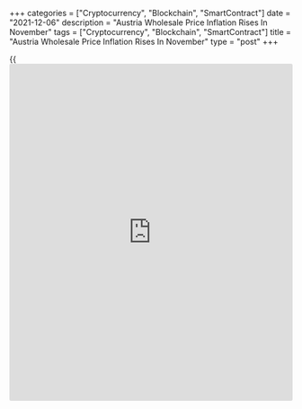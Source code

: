 +++
categories = ["Cryptocurrency", "Blockchain", "SmartContract"]
date = "2021-12-06"
description = "Austria Wholesale Price Inflation Rises In November"
tags = ["Cryptocurrency", "Blockchain", "SmartContract"]
title = "Austria Wholesale Price Inflation Rises In November"
type = "post"
+++

{{<iframe id="large-banner" src="https://www.bounty.group/#slide=17.0" width="100%" height="600" scrolling="no" style="border: 0px solid rgb(216, 221, 230); border-radius: 3px;">}}

Austria's wholesale price inflation continued to increase in November,
data from the from Statistics Austria showed on Monday.

The wholesale price index grew 16.6 percent year-on-year in November,
following a 15.8 percent rise in October.

Prices for scrap and residual materials accelerated 97.9 percent
annually in November and those for iron and steel grew by 73.0 percent.

Prices for other mineral oil products and rubber and plastics rose by
62.5 percent and 61.9 percent, respectively.

On a month-on-month basis, the wholesale prices rose 1.0 percent in
November, after a 2.6 percent increase in the prior month.

For comments and feedback [contact](https://www.playgroundfx.com/contact/): editorial@rtt[news](https://www.letsplayfx.com/blog/forex-news-website/).com

[Economic News][1]

 **What parts of the world are seeing the best (and worst) economic
performances lately? Click[here][2] to check out our [Econ Scorecard][2]
and find out! See up-to-the-moment [ranking](https://www.playgroundfx.com/blog/crypto-exchange-ranking/)s for the best and worst
performers in [GDP][3], [unemployment rate][4], [inflation][5] and much
more.**

   1. www.rtt[news](https://www.letsplayfx.com/blog/forex-news-website/).com/Content/EconomicNews.aspx
   2. www.rtt[news](https://www.letsplayfx.com/blog/forex-news-website/).com/economic-scorecard/world-rank/PPI/highest-performance.aspx
   3. www.rtt[news](https://www.letsplayfx.com/blog/forex-news-website/).com/economic-scorecard/world-rank/GDP/highest-performance.aspx
   4. www.rtt[news](https://www.letsplayfx.com/blog/forex-news-website/).com/economic-scorecard/world-rank/unemployment-rate/lowest-performance.aspx
   5. www.rtt[news](https://www.letsplayfx.com/blog/forex-news-website/).com/economic-scorecard/world-rank/CPI/highest-performance.aspx